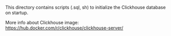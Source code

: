 This directory contains scripts (.sql, sh) to initialize the Clickhouse database on startup.

More info about Clickhouse image:
https://hub.docker.com/r/clickhouse/clickhouse-server/